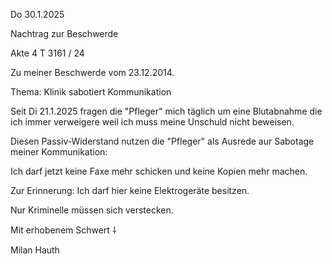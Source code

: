 Do 30.1.2025

Nachtrag zur Beschwerde

Akte 4 T 3161 / 24

Zu meiner Beschwerde vom 23.12.2014.

Thema: Klinik sabotiert Kommunikation

Seit Di 21.1.2025 fragen die "Pfleger"
mich täglich um eine Blutabnahme
die ich immer verweigere weil
ich muss meine Unschuld nicht beweisen.

Diesen Passiv-Widerstand nutzen die "Pfleger"
als Ausrede aur Sabotage meiner
Kommunikation:

Ich darf jetzt keine Faxe mehr schicken
und keine Kopien mehr machen.

Zur Erinnerung: Ich darf hier
keine Elektrogeräte besitzen.

Nur Kriminelle müssen sich verstecken.

Mit erhobenem Schwert ⸸

Milan Hauth
